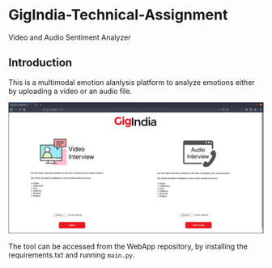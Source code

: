 # GigIndia-Technical-Assignment
Video and Audio Sentiment Analyzer

## Introduction

This is a multimodal emotion alanlysis platform to analyze emotions either by uploading a video or an audio file.

![alt text](https://github.com/tsm9999/GigIndia-Technical-Assignment/blob/main/Screenshots/index.png)

The tool can be accessed from the WebApp repository, by installing the requirements.txt and running `main.py`.


